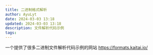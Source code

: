 ```yaml
---
title: 二进制格式解析
author: AyuLyt
date: 2024-03-03 13:18
updated: 2024-03-03 13:18
description: 文件解析代码示例
tags:
---
```

一个提供了很多二进制文件解析代码示例的网站
https://formats.kaitai.io/
